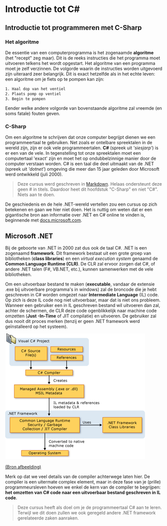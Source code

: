 # Introductie tot C\#

## Introductie tot programmeren met C-Sharp

### Het algoritme

De essentie van een computerprogramma is het zogenaamde **algoritme** \(het "recept" zeg maar\). Dit is de reeks instructies die het programma moet uitvoeren telkens het wordt opgestart. Het algoritme van een programma moet je zelf verzinnen. De volgorde waarin de instructies worden uitgevoerd zijn uiteraard zeer belangrijk. Dit is exact hetzelfde als in het echte leven: een algoritme om je fiets op te pompen kan zijn:

```text
1. Haal dop van het ventiel
2. Plaats pomp op ventiel
3. Begin te pompen
```

Eender welke andere volgorde van bovenstaande algoritme zal vreemde \(en soms fatale\) fouten geven.

### C-Sharp

Om een algoritme te schrijven dat onze computer begrijpt dienen we een programmeertaal te gebruiken. Net zoals er ontelbare spreektalen in de wereld zijn, zijn er ook vele programmeertalen. **C\#** \(spreek uit _'siesjarp'_\) is er een van de vele. In tegenstelling tot onze spreektalen moet een computertaal 'exact' zijn en moet het op ondubbelzinnige manier door de computer verstaan worden. C\# is een taal die deel uitmaakt van de .NET \(spreek uit _'dotnet'_\) omgeving die meer dan 15 jaar geleden door Microsoft werd ontwikkeld \(juli 2000\).

> Deze cursus werd geschreven in [Markdown](https://en.wikipedia.org/wiki/Markdown). Helaas ondersteunt deze geen \# in titels. Daardoor heet dit hoofdstuk "C-Sharp" en niet "C\#". Niets aan te doen.

De geschiedenis en de hele .NET-wereld vertellen zou een cursus op zich betekenen en gaan we hier niet doen. Het is nuttig om weten dat er een gigantische bron aan informatie over .NET en C\# online te vinden is, beginnende met [docs.microsoft.com](https://docs.microsoft.com/en-us/dotnet/csharp/getting-started/).

## Microsoft .NET

Bij de geboorte van .NET in 2000 zat dus ook de taal C\#. .NET is een zogenaamd **framework**. Dit framework bestaat uit een grote groep van bibliotheken \(**class libraries**\) en een _virtual execution system_ genaamd de **Common Language Runtime \(CLR\)**. De CLR zal ervoor zorgen dat C\#, of andere .NET talen \(F\#, VB.NET, etc.\), kunnen samenwerken met de vele bibliotheken.

Om een uitvoerbaar bestand te maken \(**executable**, vandaar de extensie .exe bij uitvoerbare programma's in windows\) zal de broncode die je hebt geschreven in C\# worden omgezet naar **Intermediate Language** \(IL\) code. Op zich is deze IL code nog niet uitvoerbaar, maar dat is niet ons probleem. Wanneer een gebruiker een in IL geschreven bestand wil uitvoeren dan zal, achter de schermen, de CLR deze code ogenblikkelijk naar machine code omzetten \(**Just -In-Time** of JIT compilatie\) en uitvoeren. De gebruiker zal dus nooit dit proces merken \(tenzij er geen .NET framework werd geïnstalleerd op het systeem\).

![Compiler process](../../.gitbook/assets/compiler%20%282%29%20%282%29.png)

[\(Bron afbeelding\)](https://docs.microsoft.com/en-us/dotnet/csharp/getting-started/introduction-to-the-csharp-language-and-the-net-framework)

Merk op dat we veel details van de compiler achterwege laten hier. De compiler is een uitermate complex element, maar in deze fase van je \(prille\) programmeursleven hoeven we enkel de kern van de compiler te begrijpen: **het omzetten van C\# code naar een uitvoerbaar bestand geschreven in IL code**.

> Deze cursus heeft als doel om je de programmeertaal C\# aan te leren. Terwijl we dit doen zullen we ook geregeld andere .NET framework gerelateerde zaken aanraken.

